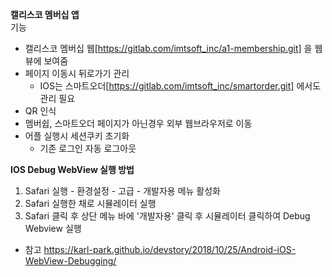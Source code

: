**캘리스코 멤버십 앱**  
기능 
  - 캘리스코 멤버십 웹[https://gitlab.com/imtsoft_inc/a1-membership.git] 을 웹뷰에 보여줌
  - 페이지 이동시 뒤로가기 관리
    - IOS는 스마트오더[https://gitlab.com/imtsoft_inc/smartorder.git] 에서도 관리 필요
  - QR 인식
  - 멤버쉽, 스마트오더 페이지가 아닌경우 외부 웹브라우저로 이동
  - 어플 실행시 세션쿠키 초기화
    - 기존 로그인 자동 로그아웃


**IOS Debug WebView 실행 방법**
1. Safari 실행 - 환경설정 - 고급 - 개발자용 메뉴 활성화
2. Safari 실행한 채로 시뮬레이터 실행
3. Safari 클릭 후 상단 메뉴 바에 '개발자용' 클릭 후 시뮬레이터 클릭하여 Debug Webview 실행
* 참고 https://karl-park.github.io/devstory/2018/10/25/Android-iOS-WebView-Debugging/
